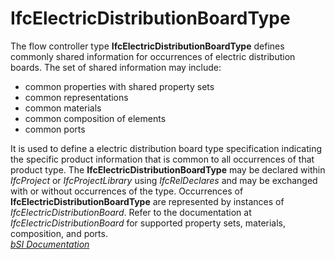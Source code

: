 IfcElectricDistributionBoardType
================================
The flow controller type **IfcElectricDistributionBoardType** defines commonly
shared information for occurrences of electric distribution boards. The set of
shared information may include:  
  
* common properties with shared property sets  
* common representations  
* common materials  
* common composition of elements  
* common ports  
  
It is used to define a electric distribution board type specification
indicating the specific product information that is common to all occurrences
of that product type. The **IfcElectricDistributionBoardType** may be declared
within _IfcProject_ or _IfcProjectLibrary_ using _IfcRelDeclares_ and may be
exchanged with or without occurrences of the type. Occurrences of
**IfcElectricDistributionBoardType** are represented by instances of
_IfcElectricDistributionBoard_. Refer to the documentation at
_IfcElectricDistributionBoard_ for supported property sets, materials,
composition, and ports.  
[ _bSI
Documentation_](https://standards.buildingsmart.org/IFC/DEV/IFC4_2/FINAL/HTML/schema/ifcelectricaldomain/lexical/ifcelectricdistributionboardtype.htm)


